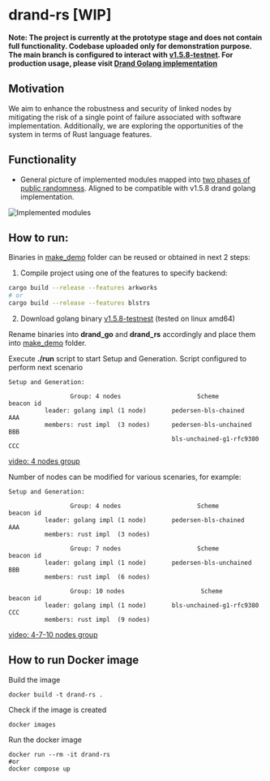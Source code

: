 # drand-rs [WIP]

**Note: The project is currently at the prototype stage and does not contain full functionality. Codebase uploaded only for demonstration purpose. The main branch is configured to interact with [v1.5.8-testnet](https://github.com/drand/drand/releases/tag/v1.5.8-testnest). For production usage, please visit [Drand Golang implementation](https://github.com/drand/drand)**


## Motivation
We aim to enhance the robustness and security of linked nodes by mitigating the risk of a single point of failure associated with software implementation. Additionally, we are exploring the opportunities of the system in terms of Rust language features.

## Functionality

- General picture of implemented modules mapped into [two phases of public randomness](https://github.com/drand/drand?tab=readme-ov-file#public-randomness). Aligned to be compatible with v1.5.8 drand golang implementation. 

![Implemented modules](status.png) 

## How to run:
Binaries in [make_demo](/make_demo/) folder can be reused or obtained in next 2 steps:
1. Compile project using one of the features to specify backend:
```bash
cargo build --release --features arkworks
# or
cargo build --release --features blstrs
```
2. Download golang binary [v1.5.8-testnest](https://github.com/drand/drand/releases/tag/v1.5.8-testnest) (tested on linux amd64)

Rename binaries into **drand_go** and **drand_rs** accordingly and place them into [make_demo](/make_demo/) folder.

Execute **./run** script to start Setup and Generation. Script configured to perform next scenario

 ```
 Setup and Generation: 

                  Group: 4 nodes                     Scheme              beacon id
           leader: golang impl (1 node)       pedersen-bls-chained          AAA
           members: rust impl  (3 nodes)      pedersen-bls-unchained        BBB
                                              bls-unchained-g1-rfc9380      CCC
```
   [video: 4 nodes group](https://drive.google.com/file/d/1visDx3lexfgcMEFi-adi0NtmPfsWFSFH/view?usp=drive_link)

Number of nodes can be modified for various scenaries, for example:
 ```
 Setup and Generation: 

                  Group: 4 nodes                     Scheme              beacon id
           leader: golang impl (1 node)       pedersen-bls-chained          AAA
           members: rust impl  (3 nodes)

                  Group: 7 nodes                     Scheme              beacon id
           leader: golang impl (1 node)       pedersen-bls-unchained        BBB
           members: rust impl  (6 nodes)     

                  Group: 10 nodes                     Scheme             beacon id
           leader: golang impl (1 node)       bls-unchained-g1-rfc9380      CCC
           members: rust impl  (9 nodes)   

```
   [video: 4-7-10 nodes group](https://drive.google.com/file/d/191rzucL5gX529J6PMfG5YfpZej6GoWQV/view?usp=drive_link)

## How to run Docker image 

Build the image 

```
docker build -t drand-rs .
```

Check if the image is created

```
docker images
```

Run the docker image 

```
docker run --rm -it drand-rs 
#or
docker compose up
```

